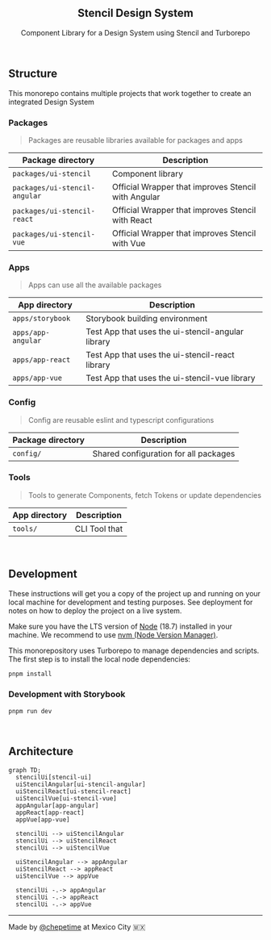 <div align="center">
  <h2 align="center"><strong>Stencil Design System</strong></h2>
  <p align="center">
    Component Library for a Design System using Stencil and Turborepo
  </p>

</div>

<br/>

## Structure

This monorepo contains multiple projects that work together to create an integrated Design System

### Packages

> Packages are reusable libraries available for packages and apps

| Package directory             | Description                                         |
| ----------------------------- | --------------------------------------------------- |
| `packages/ui-stencil`         | Component library                                   |
| `packages/ui-stencil-angular` | Official Wrapper that improves Stencil with Angular |
| `packages/ui-stencil-react`   | Official Wrapper that improves Stencil with React   |
| `packages/ui-stencil-vue`     | Official Wrapper that improves Stencil with Vue     |

### Apps

> Apps can use all the available packages

| App directory      | Description                                       |
| ------------------ | ------------------------------------------------- |
| `apps/storybook`   | Storybook building environment                    |
| `apps/app-angular` | Test App that uses the ui-stencil-angular library |
| `apps/app-react`   | Test App that uses the ui-stencil-react library   |
| `apps/app-vue`     | Test App that uses the ui-stencil-vue library     |

### Config

> Config are reusable eslint and typescript configurations

| Package directory | Description                           |
| ----------------- | ------------------------------------- |
| `config/`         | Shared configuration for all packages |

### Tools

> Tools to generate Components, fetch Tokens or update dependencies

| App directory | Description   |
| ------------- | ------------- |
| `tools/`      | CLI Tool that |

<br/>

## Development

These instructions will get you a copy of the project up and running on your local machine for development and testing purposes. See deployment for notes on how to deploy the project on a live system.

Make sure you have the LTS version of [Node](https://nodejs.dev/) (18.7) installed in your machine. We recommend to use [nvm (Node Version Manager)](https://github.com/nvm-sh/nvm).

This monorepository uses Turborepo to manage dependencies and scripts. The first step is to install the local node dependencies:

```sh
pnpm install
```

### Development with Storybook

```shell
pnpm run dev
```

<br/>

## Architecture

```mermaid
graph TD;
  stencilUi[stencil-ui]
  uiStencilAngular[ui-stencil-angular]
  uiStencilReact[ui-stencil-react]
  uiStencilVue[ui-stencil-vue]
  appAngular[app-angular]
  appReact[app-react]
  appVue[app-vue]

  stencilUi --> uiStencilAngular
  stencilUi --> uiStencilReact
  stencilUi --> uiStencilVue

  uiStencilAngular --> appAngular
  uiStencilReact --> appReact
  uiStencilVue --> appVue

  stencilUi -.-> appAngular
  stencilUi -.-> appReact
  stencilUi -.-> appVue
```

---

Made by [@chepetime](https://github.com/chepetimetime) at Mexico City 🇲🇽
